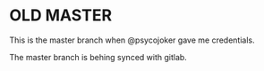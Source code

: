 # OLD MASTER

This is the master branch when @psycojoker gave me
credentials.

The master branch is behing synced with gitlab.
